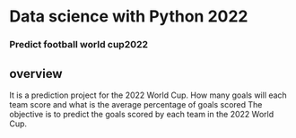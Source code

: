 # Data science with Python 2022 #


### Predict football world cup2022 ###

## overview ##
It is a prediction project for the 2022 World Cup. How many goals will each team score and what is the average percentage of goals scored
The objective is to predict the goals scored by each team in the 2022 World Cup.


